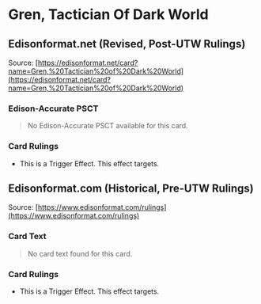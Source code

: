 # Gren, Tactician Of Dark World

## Edisonformat.net (Revised, Post-UTW Rulings)

Source: [https://edisonformat.net/card?name=Gren,%20Tactician%20of%20Dark%20World](https://edisonformat.net/card?name=Gren,%20Tactician%20of%20Dark%20World)

### Edison-Accurate PSCT

> No Edison-Accurate PSCT available for this card.

### Card Rulings

*   This is a Trigger Effect. This effect targets.


## Edisonformat.com (Historical, Pre-UTW Rulings)

Source: [https://www.edisonformat.com/rulings](https://www.edisonformat.com/rulings)

### Card Text

> No card text found for this card.

### Card Rulings

*   This is a Trigger Effect. This effect targets.


